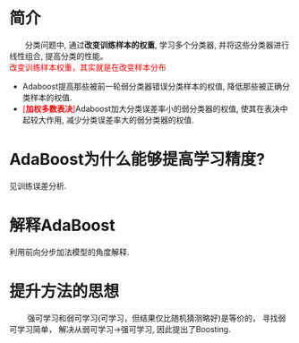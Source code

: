 # 简介
&emsp;&emsp;分类问题中, 通过**改变训练样本的权重**, 学习多个分类器, 并将这些分类器进行线性组合, 提高分类的性能。  
<font color='red'>改变训练样本权重，其实就是在改变样本分布</font>  
- Adaboost提高那些被前一轮弱分类器错误分类样本的权值, 降低那些被正确分类样本的权值. 
- <font color='red'>[**加权多数表决**]</font>Adaboost加大分类误差率小的弱分类器的权值, 使其在表决中起较大作用, 减少分类误差率大的弱分类器的权值. 
# AdaBoost为什么能够提高学习精度?   
见训练误差分析.  

# 解释AdaBoost 
利用前向分步加法模型的角度解释.  

# 提升方法的思想
&emsp;&emsp; 强可学习和弱可学习(可学习，但结果仅比随机猜测略好)是等价的， 寻找弱可学习简单， 解决从弱可学习->强可学习, 因此提出了Boosting.  
